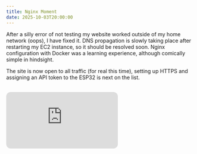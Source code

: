 ```yaml
---
title: Nginx Moment
date: 2025-10-03T20:00:00
---
```


After a silly error of not testing my website worked outside of my home network (oops), I have fixed it. DNS propagation is slowly taking place after restarting my EC2 instance, so it should be resolved soon. Nginx configuration with Docker was a learning experience, although comically simple in hindsight. 

The site is now open to all traffic (for real this time), setting up HTTPS and assigning an API token to the ESP32 is next on the list.

<br>
<div className = "spotifyEmbed">
<iframe 
style="border-radius:12px" 
src="https://open.spotify.com/embed/track/6aeht0QSwiZN1esYfniHxr?utm_source=generator"
height="152" 
frameBorder="0" 
allowfullscreen="" 
allow="autoplay; clipboard-write; encrypted-media; fullscreen; picture-in-picture" 
loading="lazy">
</iframe>
</div>